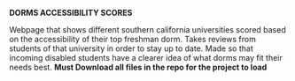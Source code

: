 **DORMS ACCESSIBILITY SCORES**

Webpage that shows different southern california universities scored based on the accessibility of their top freshman dorm. 
Takes reviews from students of that university in order to stay up to date. 
Made so that incoming disabled students have a clearer idea of what dorms may fit their needs best.
**Must Download all files in the repo for the project to load**
